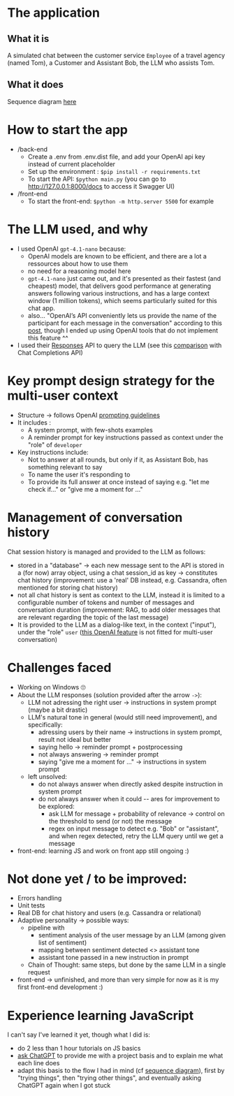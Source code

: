 # The application
## What it is
A simulated chat between the customer service ``Employee`` of a travel agency (named Tom), a Customer and Assistant Bob, the LLM who assists Tom.
## What it does
Sequence diagram [here](https://www.mermaidchart.com/app/projects/c4efd5c1-213b-487e-ab6b-f5a2c2c60c03/diagrams/537b8f77-d121-4d31-ae29-a0ee7df9c6db/version/v0.1/edit)


# How to start the app
* /back-end
  * Create a .env from .env.dist file, and add your OpenAI api key instead of current placeholder
  * Set up the environment : ``$pip install -r requirements.txt``
  * To start the API: ``$python main.py`` (you can go to http://127.0.0.1:8000/docs to access it Swagger UI)
* /front-end
  * To start the front-end: ``$python -m http.server 5500`` for example


# The LLM used, and why
* I used OpenAI `gpt-4.1-nano` because:
  * OpenAI models are known to be efficient, and there are a lot a ressources about how to use them
  * no need for a reasoning model here
  * `gpt-4.1-nano` just came out, and it's presented as their fastest (and cheapest) model, that delivers good performance at generating answers following various instructions, and has a large context window (1 million tokens), which seems particularly suited for this chat app.
  * also... "OpenAI’s API conveniently lets us provide the name of the participant for each message in the conversation" according to this [post](https://towardsdatascience.com/ai-for-groups-build-a-multi-user-chat-assistant-using-7b-class-models-7071ca8b4aa0/), though I ended up using OpenAI tools that do not implement this feature ^^ 
* I used their [Responses](https://platform.openai.com/docs/api-reference/responses) API to query the LLM (see this [comparison](https://platform.openai.com/docs/guides/responses-vs-chat-completions?api-mode=responses) with Chat Completions API)


# Key prompt design strategy for the multi-user context
* Structure -> follows OpenAI [prompting guidelines](https://cookbook.openai.com/examples/gpt4-1_prompting_guide)
* It includes :
  * A system prompt, with few-shots examples
  * A reminder prompt for key instructions passed as context under the "role" of ``developer``
* Key instructions include:
  * Not to answer at all rounds, but only if it, as Assistant Bob, has something relevant to say
  * To name the user it's responding to
  * To provide its full answer at once instead of saying e.g. "let me check if..." or "give me a moment for ..."

# Management of conversation history
Chat session history is managed and provided to the LLM as follows:
* stored in a "database" -> each new message sent to the API is stored in a (for now) array object, using a chat session_id as key -> constitutes chat history (improvement: use a 'real' DB instead, e.g. Cassandra, often mentioned for storing chat history)
* not all chat history is sent as context to the LLM, instead it is limited to a configurable number of tokens and number of messages and conversation duration (improvement: RAG, to add older messages that are relevant regarding the topic of the last message)
* It is provided to the LLM as a dialog-like text, in the context ("input"), under the "role" `user` ([this OpenAI feature](https://platform.openai.com/docs/guides/conversation-state#manually-manage-conversation-state) is not fitted for multi-user conversation)


# Challenges faced
* Working on Windows 🙄
* About the LLM responses (solution provided after the arrow `->`):
  * LLM not adressing the right user -> instructions in system prompt (maybe a bit drastic)
  * LLM's natural tone in general (would still need improvement), and specifically:
    * adressing users by their name -> instructions in system prompt, result not ideal but better
    * saying hello -> reminder prompt + postprocessing
    * not always answering -> reminder prompt
    * saying "give me a moment for ..." -> instructions in system prompt
  * left unsolved:
    * do not always answer when directly asked despite instruction in system prompt
    * do not always answer when it could -- ares for improvement to be explored:
      * ask LLM for message + probability of relevance -> control on the threshold to send (or not) the message
      * regex on input message to detect e.g. "Bob" or "assistant", and when regex detected, retry the LLM query until we get a message
* front-end: learning JS and work on front app still ongoing :)


# Not done yet / to be improved:
* Errors handling
* Unit tests
* Real DB for chat history and users (e.g. Cassandra or relational)
* Adaptive personality -> possible ways:
  * pipeline with
    * sentiment analysis of the user message by an LLM (among given list of sentiment)
    * mapping between sentiment detected <> assistant tone
    * assistant tone passed in a new instruction in prompt
  * Chain of Thought: same steps, but done by the same LLM in a single request
* front-end -> unfinished, and more than very simple for now as it is my first front-end development :) 


# Experience learning JavaScript
I can't say I've learned it yet, though what I did is:
* do 2 less than 1 hour tutorials on JS basics
* [ask ChatGPT](https://chatgpt.com/c/6817bdc7-43fc-8005-963d-398b7a70e730) to provide me with a project basis and to explain me what each line does
* adapt this basis to the flow I had in mind (cf [sequence diagram](https://www.mermaidchart.com/app/projects/c4efd5c1-213b-487e-ab6b-f5a2c2c60c03/diagrams/537b8f77-d121-4d31-ae29-a0ee7df9c6db/version/v0.1/edit)), first by "trying things", then "trying other things", and eventually asking ChatGPT again when I got stuck
